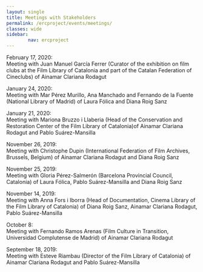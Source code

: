 ```yaml
---
layout: single
title: Meetings with Stakeholders
permalink: /ercproject/events/meetings/
classes: wide
sidebar:
        nav: ercproject
---
```

February 17, 2020:  
Meeting with Juan Manuel García Ferrer (Curator of the exhibition on film clubs at the Film Library of Catalonia and part of the Catalan Federation of Cineclubs) of Ainamar Clariana Rodagut

January 24, 2020:  
Meeting with Mar Pérez Murillo, Ana Manchado and Fernando de la Fuente (National Library of Madrid) of Laura Fólica and Diana Roig Sanz

January 21, 2020:  
Meeting  with Mariona Bruzzo i Llaberia (Head of the Conservation and Restoration Center of the Film Library of Catalonia)of Ainamar Clariana Rodagut and Pablo Suárez-Mansilla

November 26, 2019:  
Meeting with Christophe Dupin (International Federation of Film Archives, Brussels, Belgium) of Ainamar Clariana Rodagut and Diana Roig Sanz

November 25, 2019:  
Meeting with Gloria Pérez-Salmerón (Barcelona Provincial Council, Catalonia) of Laura Fólica, Pablo Suárez-Mansilla and Diana Roig Sanz

November 14, 2019:  
Meeting  with Anna Fors i Iborra (Head of Documentation, Cinema Library of the Film Library of Catalonia) of Diana Roig Sanz, Ainamar Clariana Rodagut, Pablo Suárez-Mansilla

October 8:  
Meeting  with Fernando Ramos Arenas (Film Culture in Transition, Universidad Complutense de Madrid) of Ainamar Clariana Rodagut

September 18, 2019:  
Meeting with Esteve Riambau (Director of the Film Library of Catalonia) of Ainamar Clariana Rodagut and Pablo Suárez-Mansilla
